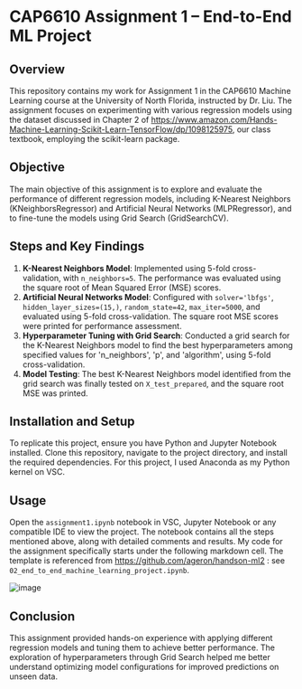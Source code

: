 # CAP6610 Assignment 1 – End-to-End ML Project

## Overview

This repository contains my work for Assignment 1 in the CAP6610 Machine Learning course at the University of North Florida, instructed by Dr. Liu. The assignment focuses on experimenting with various regression models using the dataset discussed in Chapter 2 of 
https://www.amazon.com/Hands-Machine-Learning-Scikit-Learn-TensorFlow/dp/1098125975, our class textbook, employing the scikit-learn package.

## Objective

The main objective of this assignment is to explore and evaluate the performance of different regression models, including K-Nearest Neighbors (KNeighborsRegressor) and Artificial Neural Networks (MLPRegressor), and to fine-tune the models using Grid Search (GridSearchCV).

## Steps and Key Findings

1. **K-Nearest Neighbors Model**: Implemented using 5-fold cross-validation, with `n_neighbors=5`. The performance was evaluated using the square root of Mean Squared Error (MSE) scores.
2. **Artificial Neural Networks Model**: Configured with `solver='lbfgs'`, `hidden_layer_sizes=(15,)`, `random_state=42`, `max_iter=5000`, and evaluated using 5-fold cross-validation. The square root MSE scores were printed for performance assessment.
3. **Hyperparameter Tuning with Grid Search**: Conducted a grid search for the K-Nearest Neighbors model to find the best hyperparameters among specified values for 'n_neighbors', 'p', and 'algorithm', using 5-fold cross-validation.
4. **Model Testing**: The best K-Nearest Neighbors model identified from the grid search was finally tested on `X_test_prepared`, and the square root MSE was printed.

## Installation and Setup

To replicate this project, ensure you have Python and Jupyter Notebook installed. Clone this repository, navigate to the project directory, and install the required dependencies. For this project, I used Anaconda as my Python kernel on VSC.

## Usage

Open the `assignment1.ipynb` notebook in VSC, Jupyter Notebook or any compatible IDE to view the project. The notebook contains all the steps mentioned above, along with detailed comments and results. My code for the assignment 
specifically starts under the following markdown cell. The template is referenced from https://github.com/ageron/handson-ml2 : see `02_end_to_end_machine_learning_project.ipynb`.

![image](https://github.com/Windz-GameDev/Assignment_1_ML/assets/97154040/0d0bedf8-f3fc-4d85-800d-10d372ea79de)

## Conclusion

This assignment provided hands-on experience with applying different regression models and tuning them to achieve better performance. The exploration of hyperparameters through Grid Search helped me better understand optimizing model configurations for improved predictions on unseen data.

